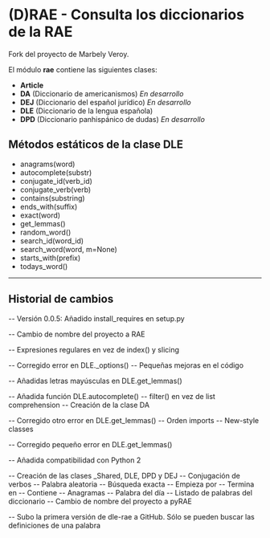 (D)RAE - Consulta los diccionarios de la RAE
=========================================

Fork del proyecto de Marbely Veroy.

El módulo **rae** contiene las siguientes clases:
- **Article**
- **DA** (Diccionario de americanismos) *En desarrollo*
- **DEJ** (Diccionario del español jurídico) *En desarrollo*
- **DLE** (Diccionario de la lengua española)
- **DPD** (Diccionario panhispánico de dudas) *En desarrollo*

Métodos estáticos de la clase DLE
---------------------------------
- anagrams(word)
- autocomplete(substr)
- conjugate_id(verb_id)
- conjugate_verb(verb)
- contains(substring)
- ends_with(suffix)
- exact(word)
- get_lemmas()
- random_word()
- search_id(word_id)
- search_word(word, m=None)
- starts_with(prefix)
- todays_word()

---

Historial de cambios
--------------------

-- Versión 0.0.5: Añadido install_requires en setup.py

-- Cambio de nombre del proyecto a RAE

-- Expresiones regulares en vez de index() y slicing

-- Corregido error en DLE._options()
-- Pequeñas mejoras en el código

-- Añadidas letras mayúsculas en DLE.get_lemmas()

-- Añadida función DLE.autocomplete()
-- filter() en vez de list comprehension
-- Creación de la clase DA

-- Corregido otro error en DLE.get_lemmas()
-- Orden imports
-- New-style classes

-- Corregido pequeño error en DLE.get_lemmas()

-- Añadida compatibilidad con Python 2

-- Creación de las clases _Shared, DLE, DPD y DEJ
-- Conjugación de verbos
-- Palabra aleatoria
-- Búsqueda exacta
-- Empieza por
-- Termina en
-- Contiene
-- Anagramas
-- Palabra del día
-- Listado de palabras del diccionario
-- Cambio de nombre del proyecto a pyRAE

-- Subo la primera versión de dle-rae a GitHub. Sólo se pueden buscar las
  definiciones de una palabra
